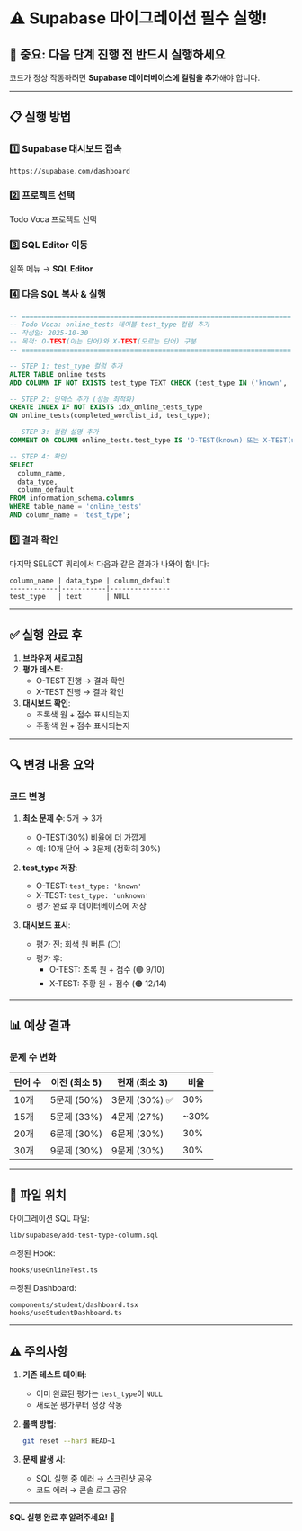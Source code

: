 # ⚠️ Supabase 마이그레이션 필수 실행!

## 🚨 중요: 다음 단계 진행 전 반드시 실행하세요

코드가 정상 작동하려면 **Supabase 데이터베이스에 컬럼을 추가**해야 합니다.

---

## 📋 실행 방법

### 1️⃣ Supabase 대시보드 접속
```
https://supabase.com/dashboard
```

### 2️⃣ 프로젝트 선택
Todo Voca 프로젝트 선택

### 3️⃣ SQL Editor 이동
왼쪽 메뉴 → **SQL Editor**

### 4️⃣ 다음 SQL 복사 & 실행

```sql
-- ===================================================================
-- Todo Voca: online_tests 테이블 test_type 컬럼 추가
-- 작성일: 2025-10-30
-- 목적: O-TEST(아는 단어)와 X-TEST(모르는 단어) 구분
-- ===================================================================

-- STEP 1: test_type 컬럼 추가
ALTER TABLE online_tests
ADD COLUMN IF NOT EXISTS test_type TEXT CHECK (test_type IN ('known', 'unknown'));

-- STEP 2: 인덱스 추가 (성능 최적화)
CREATE INDEX IF NOT EXISTS idx_online_tests_type 
ON online_tests(completed_wordlist_id, test_type);

-- STEP 3: 컬럼 설명 추가
COMMENT ON COLUMN online_tests.test_type IS 'O-TEST(known) 또는 X-TEST(unknown) 구분';

-- STEP 4: 확인
SELECT 
  column_name, 
  data_type, 
  column_default
FROM information_schema.columns
WHERE table_name = 'online_tests'
AND column_name = 'test_type';
```

### 5️⃣ 결과 확인
마지막 SELECT 쿼리에서 다음과 같은 결과가 나와야 합니다:

```
column_name | data_type | column_default
------------|-----------|---------------
test_type   | text      | NULL
```

---

## ✅ 실행 완료 후

1. **브라우저 새로고침**
2. **평가 테스트**:
   - O-TEST 진행 → 결과 확인
   - X-TEST 진행 → 결과 확인
3. **대시보드 확인**:
   - 초록색 원 + 점수 표시되는지
   - 주황색 원 + 점수 표시되는지

---

## 🔍 변경 내용 요약

### 코드 변경
1. **최소 문제 수**: 5개 → 3개
   - O-TEST(30%) 비율에 더 가깝게
   - 예: 10개 단어 → 3문제 (정확히 30%)

2. **test_type 저장**: 
   - O-TEST: `test_type: 'known'`
   - X-TEST: `test_type: 'unknown'`
   - 평가 완료 후 데이터베이스에 저장

3. **대시보드 표시**:
   - 평가 전: 회색 원 버튼 (⚪)
   - 평가 후: 
     - O-TEST: 초록 원 + 점수 (🟢 9/10)
     - X-TEST: 주황 원 + 점수 (🟠 12/14)

---

## 📊 예상 결과

### 문제 수 변화
| 단어 수 | 이전 (최소 5) | 현재 (최소 3) | 비율 |
|--------|--------------|--------------|------|
| 10개 | 5문제 (50%) | 3문제 (30%) ✅ | 30% |
| 15개 | 5문제 (33%) | 4문제 (27%) | ~30% |
| 20개 | 6문제 (30%) | 6문제 (30%) | 30% |
| 30개 | 9문제 (30%) | 9문제 (30%) | 30% |

---

## 🎯 파일 위치

마이그레이션 SQL 파일:
```
lib/supabase/add-test-type-column.sql
```

수정된 Hook:
```
hooks/useOnlineTest.ts
```

수정된 Dashboard:
```
components/student/dashboard.tsx
hooks/useStudentDashboard.ts
```

---

## ⚠️ 주의사항

1. **기존 테스트 데이터**:
   - 이미 완료된 평가는 `test_type`이 `NULL`
   - 새로운 평가부터 정상 작동

2. **롤백 방법**:
   ```bash
   git reset --hard HEAD~1
   ```

3. **문제 발생 시**:
   - SQL 실행 중 에러 → 스크린샷 공유
   - 코드 에러 → 콘솔 로그 공유

---

**SQL 실행 완료 후 알려주세요!** 🚀

